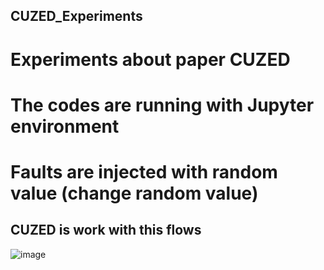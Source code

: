 ## CUZED_Experiments
# Experiments about paper CUZED

# The codes are running with Jupyter environment

# Faults are injected with random value (change random value)

## CUZED is work with this flows 


![image](https://github.com/YYebon/CUZED_Experiments/assets/148024646/8db4c4f8-eb29-41cc-b7e8-0bb27217693c)
